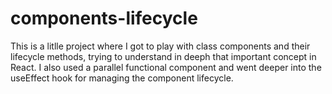 # components-lifecycle
This is a litlle project where I got to play with class components and their lifecycle methods, trying to understand in deeph that important concept in React. I also used a parallel functional component and went deeper into the useEffect hook for managing the component lifecycle. 

